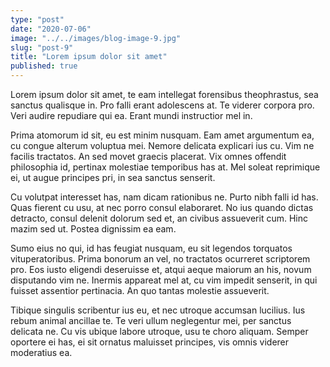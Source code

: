 ```yaml
---
type: "post"
date: "2020-07-06"
image: "../../images/blog-image-9.jpg"
slug: "post-9"
title: "Lorem ipsum dolor sit amet"
published: true
---
```


Lorem ipsum dolor sit amet, te eam intellegat forensibus theophrastus, sea sanctus qualisque in. Pro falli erant adolescens at. Te viderer corpora pro. Veri audire repudiare qui ea. Erant mundi instructior mel in.

Prima atomorum id sit, eu est minim nusquam. Eam amet argumentum ea, cu congue alterum voluptua mei. Nemore delicata explicari ius cu. Vim ne facilis tractatos. An sed movet graecis placerat. Vix omnes offendit philosophia id, pertinax molestiae temporibus has at. Mel soleat reprimique ei, ut augue principes pri, in sea sanctus senserit.

Cu volutpat interesset has, nam dicam rationibus ne. Purto nibh falli id has. Quas fierent cu usu, at nec porro consul elaboraret. No ius quando dictas detracto, consul delenit dolorum sed et, an civibus assueverit cum. Hinc mazim sed ut. Postea dignissim ea eam.

Sumo eius no qui, id has feugiat nusquam, eu sit legendos torquatos vituperatoribus. Prima bonorum an vel, no tractatos ocurreret scriptorem pro. Eos iusto eligendi deseruisse et, atqui aeque maiorum an his, novum disputando vim ne. Inermis appareat mel at, cu vim impedit senserit, in qui fuisset assentior pertinacia. An quo tantas molestie assueverit.

Tibique singulis scribentur ius eu, et nec utroque accumsan lucilius. Ius rebum animal ancillae te. Te veri ullum neglegentur mei, per sanctus delicata ne. Cu vis ubique labore utroque, usu te choro aliquam. Semper oportere ei has, ei sit ornatus maluisset principes, vis omnis viderer moderatius ea.
